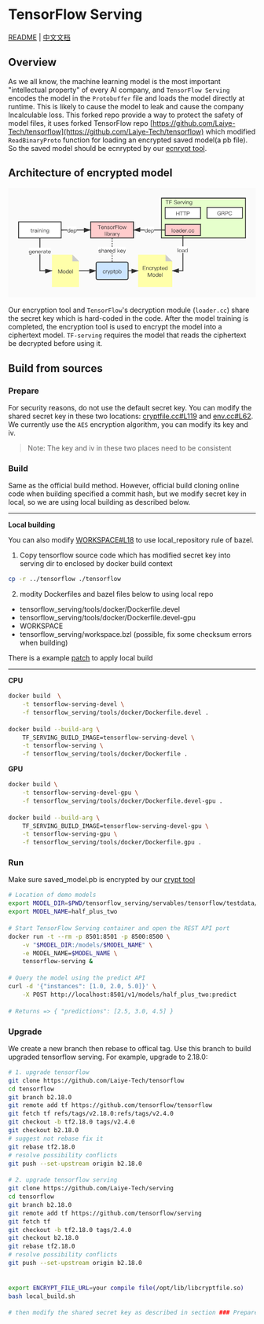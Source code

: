 # TensorFlow Serving

[README](README.md) | [中文文档](README_zh.md)

## Overview

As we all know, the machine learning model is the most important "intellectual property" of every AI company, and `TensorFlow Serving` encodes the model in the `Protobuffer` file and loads the model directly at runtime. This is likely to cause the model to leak and cause the company Incalculable loss. This forked repo provide a way to protect the safety of model files, it uses forked TensorFlow repo [https://github.com/Laiye-Tech/tensorflow](https://github.com/Laiye-Tech/tensorflow) which modified `ReadBinaryProto` function for loading an encrypted saved model(a pb file). So the saved model should be ecnrypted by our [ecnrypt tool](https://github.com/Laiye-Tech/cryptpb).

## Architecture of encrypted model

![](./images/TensorFlow模型.jpg)

Our encryption tool and `TensorFlow`'s decryption module (`loader.cc`) share the secret key which is hard-coded in the code. After the model training is completed, the encryption tool is used to encrypt the model into a ciphertext model. `TF-serving` requires the model that reads the ciphertext be decrypted before using it.

## Build from sources

### Prepare

For security reasons, do not use the default secret key. You can modify the shared secret key in these two locations: [cryptfile.cc#L119](https://github.com/Laiye-Tech/cryptpb/blob/main/cryptfile/cryptfile.cc#L119) and [env.cc#L62](https://github.com/Laiye-Tech/tensorflow/blob/master/tensorflow/core/platform/env.cc#L62). We currently use the `AES` encryption algorithm, you can modify its key and iv.

> Note: The key and iv in these two places need to be consistent

### Build

Same as the official build method. However, official build cloning online code when building specified a commit hash, but we modify secret key in local, so we are using local building as described below.

---

**Local building**

You can also modify [WORKSPACE#L18](https://github.com/Laiye-Tech/serving/blob/master/WORKSPACE#L18) to use local_repository rule of bazel.

1. Copy tensorflow source code which has modified secret key into serving dir to enclosed by docker build context

```bash
cp -r ../tensorflow ./tensorflow
```

2. modity Dockerfiles and bazel files below to using local repo

- tensorflow_serving/tools/docker/Dockerfile.devel
- tensorflow_serving/tools/docker/Dockerfile.devel-gpu
- WORKSPACE
- tensorflow_serving/workspace.bzl (possible, fix some checksum errors when building)

There is a example [patch](./local_build.patch) to apply local build

---

**CPU**

```sh
docker build  \
    -t tensorflow-serving-devel \
    -f tensorflow_serving/tools/docker/Dockerfile.devel .

docker build --build-arg \
    TF_SERVING_BUILD_IMAGE=tensorflow-serving-devel \
    -t tensorflow-serving \
    -f tensorflow_serving/tools/docker/Dockerfile .
```

**GPU**

```sh
docker build \
    -t tensorflow-serving-devel-gpu \
    -f tensorflow_serving/tools/docker/Dockerfile.devel-gpu .

docker build --build-arg \
    TF_SERVING_BUILD_IMAGE=tensorflow-serving-devel-gpu \
    -t tensorflow-serving-gpu \
    -f tensorflow_serving/tools/docker/Dockerfile.gpu .
```

### Run

Make sure saved_model.pb is encrypted by our [crypt tool](https://github.com/Laiye-Tech/cryptpb#run)

```sh
# Location of demo models
export MODEL_DIR=$PWD/tensorflow_serving/servables/tensorflow/testdata/saved_model_half_plus_two_cpu/
export MODEL_NAME=half_plus_two

# Start TensorFlow Serving container and open the REST API port
docker run -t --rm -p 8501:8501 -p 8500:8500 \
    -v "$MODEL_DIR:/models/$MODEL_NAME" \
    -e MODEL_NAME=$MODEL_NAME \
    tensorflow-serving &

# Query the model using the predict API
curl -d '{"instances": [1.0, 2.0, 5.0]}' \
    -X POST http://localhost:8501/v1/models/half_plus_two:predict

# Returns => { "predictions": [2.5, 3.0, 4.5] }
```

### Upgrade

We create a new branch then rebase to offical tag. Use this branch to build upgraded tensorflow serving. For example, upgrade to 2.18.0:

```bash
# 1. upgrade tensorflow
git clone https://github.com/Laiye-Tech/tensorflow
cd tensorflow
git branch b2.18.0
git remote add tf https://github.com/tensorflow/tensorflow
git fetch tf refs/tags/v2.18.0:refs/tags/v2.4.0
git checkout -b tf2.18.0 tags/v2.4.0
git checkout b2.18.0
# suggest not rebase fix it
git rebase tf2.18.0
# resolve possibility conflicts
git push --set-upstream origin b2.18.0

# 2. upgrade tensorflow serving
git clone https://github.com/Laiye-Tech/serving
cd tensorflow
git branch b2.18.0
git remote add tf https://github.com/tensorflow/serving
git fetch tf
git checkout -b tf2.18.0 tags/2.4.0
git checkout b2.18.0
git rebase tf2.18.0
# resolve possibility conflicts
git push --set-upstream origin b2.18.0


export ENCRYPT_FILE_URL=your compile file(/opt/lib/libcryptfile.so)
bash local_build.sh

# then modify the shared secret key as described in section ### Prepare and build it in section ### Build.
```